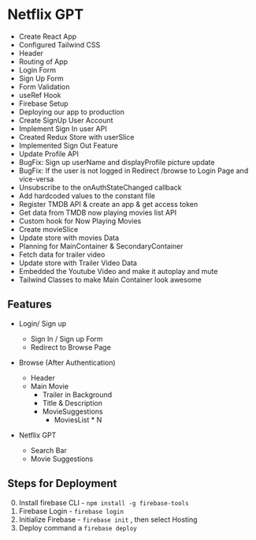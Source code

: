 # Netflix GPT

- Create React App
- Configured Tailwind CSS
- Header
- Routing of App
- Login Form
- Sign Up Form
- Form Validation
- useRef Hook
- Firebase Setup
- Deploying our app to production
- Create SignUp User Account
- Implement Sign In user API
- Created Redux Store with userSlice
- Implemented Sign Out Feature
- Update Profile API
- BugFix: Sign up userName and displayProfile picture update
- BugFix: If the user is not logged in Redirect /browse to Login Page and vice-versa
- Unsubscribe to the onAuthStateChanged callback
- Add hardcoded values to the constant file
- Register TMDB API & create an app & get access token
- Get data from TMDB now playing movies list API
- Custom hook for Now Playing Movies
- Create movieSlice
- Update store with movies Data
- Planning for MainContainer & SecondaryContainer
- Fetch data for trailer video
- Update store with Trailer Video Data
- Embedded the Youtube Video and make it autoplay and mute
- Tailwind Classes to make Main Container look awesome

## Features

- Login/ Sign up
  - Sign In / Sign up Form
  - Redirect to Browse Page
- Browse (After Authentication)

  - Header
  - Main Movie
    - Trailer in Background
    - Title & Description
    - MovieSuggestions
      - MoviesList \* N

- Netflix GPT
  - Search Bar
  - Movie Suggestions

## Steps for Deployment

0. Install firebase CLI - `npm install -g firebase-tools`
1. Firebase Login - `firebase login`
2. Initialize Firebase - `firebase init` , then select Hosting
3. Deploy command a `firebase deploy`

